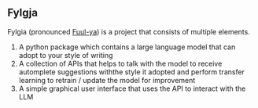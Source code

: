 
## Fylgja

Fylgia (pronounced [Fuul-ya](https://en.wikipedia.org/wiki/Fylgja)) is a project that consists of multiple elements.

1. A python package which contains a large language model that can adopt to your
style of writing
2. A collection of APIs that helps to talk with the model to receive automplete suggestions withthe style it adopted and perform transfer learning to retrain / update the model for improvement
3. A simple graphical user interface that uses the API to interact with the LLM


